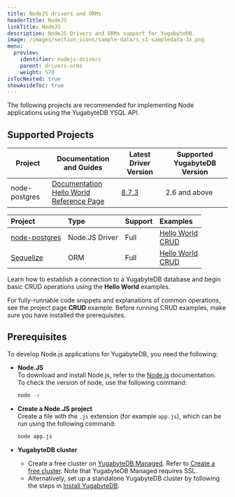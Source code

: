 ```yaml
---
title: NodeJS drivers and ORMs
headerTitle: NodeJS
linkTitle: NodeJS
description: NodeJS Drivers and ORMs support for YugabyteDB.
image: /images/section_icons/sample-data/s_s1-sampledata-3x.png
menu:
  preview:
    identifier: nodejs-drivers
    parent: drivers-orms
    weight: 570
isTocNested: true
showAsideToc: true
---
```


The following projects are recommended for implementing Node applications using the YugabyteDB YSQL API.

## Supported Projects

| Project | Documentation and Guides | Latest Driver Version | Supported YugabyteDB Version |
| ------- | ------------------------ | ------------------------ | ---------------------|
| node-postgres | [Documentation](postgres-node-driver) <br /> [Hello World](/preview/quick-start/build-apps/nodejs/ysql-pg/) <br /> [Reference Page](../../reference/drivers/ysql-client-drivers/#node-postgres) | [8.7.3](https://www.npmjs.com/package/pg) | 2.6 and above |

| Project | Type | Support | Examples |
| :------ | :--- | :------ | :------- |
| [node-postgres](postgres-node-driver) | Node.JS Driver | Full | [Hello World](/preview/quick-start/build-apps/nodejs/ysql-pg/) <br />[CRUD](postgres-node-driver) |
| [Sequelize](sequelize) | ORM | Full | [Hello World](/preview/quick-start/build-apps/nodejs/ysql-sequelize/) <br />[CRUD](sequelize) |

Learn how to establish a connection to a YugabyteDB database and begin basic CRUD operations using the **Hello World** examples.

For fully-runnable code snippets and explanations of common operations, see the project page **CRUD** example. Before running CRUD examples, make sure you have installed the prerequisites.

## Prerequisites

To develop Node.js applications for YugabyteDB, you need the following:

- **Node.JS**\
  To download and install Node.js, refer to the [Node.js](https://nodejs.org/en/download/) documentation.\
  To check the version of node, use the following command:

  ```sh
  node -v
  ```

- **Create a Node.JS project**\
  Create a file with the `.js` extension (for example `app.js`), which can be run using the following command:

  ```sh
  node app.js
  ```

- **YugabyteDB cluster**
  - Create a free cluster on [YugabyteDB Managed](https://www.yugabyte.com/cloud/). Refer to [Create a free cluster](../../yugabyte-cloud/cloud-basics/create-clusters-free/). Note that YugabyteDB Managed requires SSL.
  - Alternatively, set up a standalone YugabyteDB cluster by following the steps in [Install YugabyteDB](/preview/quick-start/install/macos).
